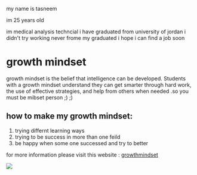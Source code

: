 my name is tasneem 

im 25 years old 

im medical analysis techncial i have graduated from university of jordan
i didn't try working never frome my graduated i hope i can find a job soon 

# growth mindset

growth mindset is the belief that intelligence can be developed. Students with a growth mindset understand they can get smarter through hard work, the use of effective strategies, and help from others when needed .so you must be mibset person ;) ;)

## how to make my growth mindset:

1. trying differnt learning ways
2. trying to be success in more than one feild
3. be happy when some one successed and try to better 

for more information please visit this website : 
[growthmindset](https://mindsetscholarsnetwork.org/learning-mindsets/growth-mindset/)

![](https://www.teachthought.com/wp-content/uploads/2017/03/growthfic.png)

